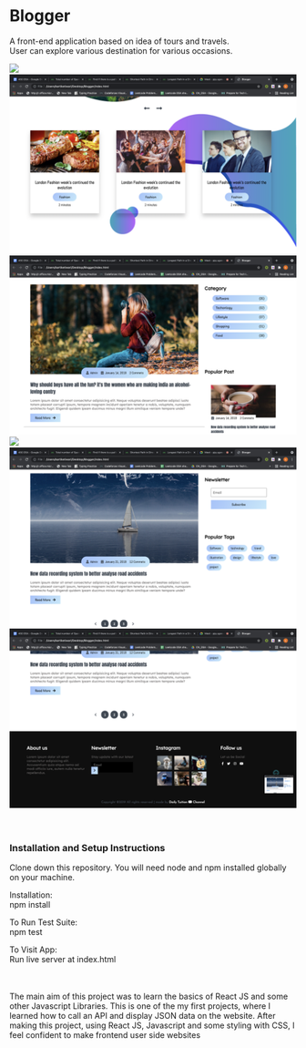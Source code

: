 # Blogger
A front-end application based on idea of tours and travels.
<br>
User can explore various destination for various occasions.
<br>
<!-- 
Project Status
(only necessary if incomplete)

Example:
This project is currently in development. Users can filter tweets by username and keyword and see visual data representation. Functionality to sort by additional parameters is in progress. -->

<img src="Screenshot 2021-10-28 at 9.17.19 PM.png">
<br>
<img src="Screenshot 2021-10-28 at 9.17.29 PM.png">
<br>
<img src="Screenshot 2021-10-28 at 9.17.36 PM.png">
<br>
<img src="Screenshot 2021-10-28 at 9.17.41 PM.png">
<br>
<img src="Screenshot 2021-10-28 at 9.17.48 PM.png">
<br>
<img src="Screenshot 2021-10-28 at 9.17.52 PM.png">
<br>
<br>
<br>

### Installation and Setup Instructions

Clone down this repository. You will need node and npm installed globally on your machine.

Installation:
<br>
npm install

To Run Test Suite:
<br>
npm test

To Visit App:
<br>
Run live server at index.html 
<br>
<br>
<br>
<!-- 
Reflection
What was the context for this project? (ie: was this a side project? was this for Turing? was this for an experiment?)
What did you set out to build?
Why was this project challenging and therefore a really good learning experience?
What were some unexpected obstacles?
What tools did you use to implement this project?
This might seem obvious because you are IN this codebase, but to all other humans now is the time to talk about why you chose webpack instead of create react app, or D3, or vanilla JS instead of a framework etc. Brag about your choices and justify them here.
Example: -->

The main aim of this project was to learn the basics of React JS and some other Javascript Libraries.
This is one of the my first projects, where I learned how to call an API and display JSON data on the website.
After making this project, using React JS, Javascript and some styling with CSS, I feel confident to make frontend user side websites
